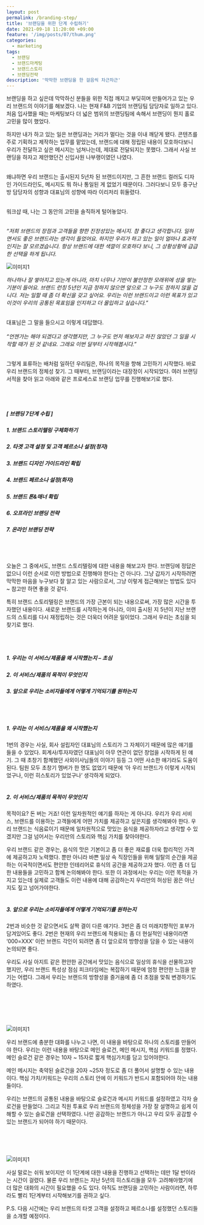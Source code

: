 ```yaml
---
layout: post
permalink: /branding-step/
title: '브랜딩을 위한 단계 수립하기'
date: 2021-09-18 11:20:00 +09:00
feature: '/img/posts/07/thum.png'
categories:
  - marketing
tags:
  - 브랜딩
  - 브랜드마케팅
  - 브랜드스토리
  - 브랜딩전략
description: '막막한 브랜딩을 한 걸음씩 차근차근'
---
```


브랜딩을 하고 싶은데 막막하신 분들을 위한 직접 깨지고 부딪히며 만들어가고 있는 우리 브랜드의 이야기를 해보겠다. 나는 현재 F&B 기업의 브랜딩팀 담당자로 일하고 있다. 처음 입사했을 때는 마케팅보다 더 넓은 범위의 브랜딩팀에 속해서 브랜딩이 뭔지 홀로 고민을 많이 했었다.

하지만 내가 하고 있는 일은 브랜딩과는 거리가 멀다는 것을 이내 깨닫게 됐다. 콘텐츠를 주로 기획하고 제작하는 업무를 맡았는데, 브랜드에 대해 정립된 내용이 모호하다보니 우리가 전달하고 싶은 메시지는 넘쳐나는데, 제대로 전달되지는 못했다. 그래서 사실 브랜딩을 하자고 제안했던건 신입사원 나부랭이였던 나였다.
<br>
<br>


왜냐하면 우리 브랜드는 출시된지 5년차 된 브랜드이지만, 그 흔한 브랜드 컬러도 디자인 가이드라인도, 메시지도 뭐 하나 통일된 게 없었기 때문이다. 그러다보니 모두 중구난방 담당자의 성향과 대표님의 성향에 따라 이리저리 휘둘렸다.
<br>
<br>

워크샵 때, 나는 그 동안의 고민을 솔직하게 털어놓았다.
<br>
<br>

*“저희 브랜드의 장점과 고객들을 향한 진정성있는 메시지. 참 좋다고 생각합니다. 일하면서도 좋은 브랜드라는 생각이 들었어요. 하지만 우리가 하고 있는 일이 얼마나 효과적인지는 잘 모르겠습니다. 항상 브랜드에 대한 색깔이 모호하다 보니, 그 상황상황에 급급한 선택을 하게 됩니다.*

![이미지1](/img/posts/07/1.jpg)

 *하나하나 잘 쌓아지고 있는게 아니라, 마치 너무나 기반이 불안정한 모래위에 성을 쌓는 기분이 들어요. 브랜드 런칭 5년인 지금 정하지 않으면 앞으로 그 누구도 정하지 않을 겁니다. 저는 일할 때 좀 더 확신을 갖고 싶어요. 우리는 이런 브랜드이고 이런 목표가 있고 이것이 우리의 공통된 목표임을 인지하고 더 몰입하고 싶습니다.”*
<br>
<br>

대표님은 그 말을 들으시고 이렇게 대답했다.
<br>
<br>
*“언젠가는 해야 되겠다고 생각했지만, 그 누구도 먼저 해보자고 하진 않았던 그 일을 시작할 때가 된 것 같네요. 그래요 이번 달부터 시작해봅시다.”*

<br>
그렇게 표류하는 배처럼 일하던 우리팀은, 하나의 목적을 향해 고민하기 시작했다. 바로 우리 브랜드의 정체성 찾기. 그 때부터, 브랜딩이라는 대장정이 시작되었다. 여러 브랜딩 서적을 찾아 읽고 아래와 같은 프로세스로 브랜딩 업무를 진행해보기로 했다.
<br>
<br>
<br>
<br>

##### [ 브랜딩 7단계 수립 ]
##### 1.	브랜드 스토리텔링 구체화하기
##### 2.	타겟 고객 설정 및 고객 페르소나 설정(청자)
##### 3.	브랜드 디자인 가이드라인 확립
##### 4.	브랜드 페르소나 설정(화자)
##### 5.	브랜드 톤&매너 확립
##### 6.	오프라인 브랜딩 전략
##### 7.	온라인 브랜딩 전략

<br>
<br>
<br>
오늘은 그 중에서도, 브랜드 스토리텔링에 대한 내용을 해보고자 한다. 브랜딩에 정답은 없으니 이런 순서로 이런 방법으로 진행해야 한다는 건 아니다. 그냥 갑자기 시작하려면 막막한 마음을 누구보다 잘 알고 있는 사람으로서, 그냥 이렇게 접근해보는 방법도 있다~ 참고만 하면 좋을 것 같다.

특히 브랜드 스토리텔링은 브랜드의 가장 근본이 되는 내용으로써, 가장 많은 시간을 투자했던 내용이다. 새로운 브랜드를 시작하는게 아니라, 이미 출시된 지 5년이 지난 브랜드의 스토리를 다시 재정립하는 것은 더욱더 어려운 일이었다. 그래서 우리는 초심을 되찾기로 했다.

<br>
<br>

##### 1.	우리는 이 서비스/제품을 왜 시작했는지 – 초심
##### 2.	이 서비스/제품의 목적이 무엇인지
##### 3.	앞으로 우리는 소비자들에게 어떻게 기억되기를 원하는지

<br><br>


##### 1.	우리는 이 서비스/제품을 왜 시작했는지
1번의 경우는 사실, 회사 설립자인 대표님의 스토리가 그 자체이기 때문에 많은 얘기를 들을 수 있었다. 회계사/투자자였던 대표님이 아무 연관이 없던 창업을 시작하게 된 얘기. 그 때 초창기 함께했던 사외이사님들의 이야기 등등 그 어떤 사소한 얘기라도 도움이 된다. 팀원 모두 초창기 멤버가 한 명도 없었기 때문에 ‘아 우리 브랜드가 이렇게 시작되었구나, 이런 히스토리가 있었구나’ 생각하게 되었다.
<br>
<br>
##### 2.	이 서비스/제품의 목적이 무엇인지
목적이요? 돈 버는 거죠! 이런 일차원적인 얘기를 하자는 게 아니다. 우리가 우리 서비스, 브랜드를 이용하는 고객들에게 어떤 가치를 제공하고 싶은지를 생각해봐야 한다. 우리 브랜드는 식음료이기 때문에 일차원적으로 맛있는 음식을 제공하자라고 생각할 수 있겠지만 그걸 넘어서는 우리만의 스토리와 핵심 가치를 찾아야한다.

우리 브랜드 같은 경우는, 음식의 맛은 기본이고 좀 더 좋은 재료를 더욱 합리적인 가격에 제공하고자 노력했다. 뿐만 아니라 바쁜 일상 속 직장인들을 위해 일탈의 순간을 제공하는 이국적이면서도 편안한 인테리어로 휴식의 공간을 제공하고자 했다. 이런 좀 더 딥한 내용들을 고민하고 함께 논의해봐야 한다. 또한 이 과정에서는 우리는 이런 목적을 가지고 있는데 실제로 고객들도 이런 내용에 대해 공감하는지 우리만의 허상된 꿈은 아닌지도 짚고 넘어가야한다.
<br>
<br>
##### 3.	앞으로 우리는 소비자들에게 어떻게 기억되기를 원하는지
2번과 비슷한 것 같으면서도 살짝 결이 다른 얘기다. 3번은 좀 더 미래지향적인 포부가 담겨있어도 좋다. 2번은 현재의 우리 브랜드에 적용되는 좀 더 현실적인 내용이라면 ‘000=XXX’ 이런 브랜드 각인이 되려면 좀 더 앞으로의 방향성을 담을 수 있는 내용이 논의되면 좋다.

우리도 사실 아지트 같은 편안한 공간에서 맛있는 음식으로 일상의 휴식을 선물하고자 했지만, 우리 브랜드 특성상 점심 피크타임에는 복잡하기 때문에 엄청 편안한 느낌을 받기는 어렵다. 그래서 우리는 브랜드의 방향성을 즐거움에 좀 더 초점을 맞춰 변경하기도 하였다.

<br>
<br>
<br>
<br>

![이미지1](/img/posts/07/2.jpg)

우리 브랜드에 충분한 대화를 나누고 나면, 이 내용을 바탕으로 하나의 스토리를 만들어야 한다. 우리는 이런 내용을 바탕으로 메인 슬로건, 메인 메시지, 핵심 키워드를 정했다. 메인 슬로건 같은 경우는 10자 ~ 15자로 짧게 핵심가치를 담고 있어야한다.

메인 메시지는 축약된 슬로건을 20자 ~25자 정도로 좀 더 풀어서 설명할 수 있는 내용이다. 핵심 가치/키워드는 우리의 스토리 안에 이 키워드가 반드시 포함되어야 하는 내용들이다.

우리는 브랜드의 공통된 내용을 바탕으로 슬로건과 메시지 키워드를 설정하였고 각자 슬로건을 만들었다. 그리고 직원 투표로 우리 브랜드의 정체성을 가장 잘 설명하고 쉽게 이해할 수 있는 슬로건을 선택하였다. 나만 공감하는 브랜드가 아니고 우리 모두 공감할 수 있는 브랜드가 되어야 하기 때문이다.

<br>
<br>
<br>

![이미지1](/img/posts/07/4.jpg)

사실 말로는 쉬워 보이지만 이 1단계에 대한 내용을 진행하고 선택하는 데만 1달 반이라는 시간이 걸렸다. 물론 우리 브랜드는 지난 5년의 히스토리들을 모두 고려해야했기에 더 많은 대화의 시간이 필요했을 수도 있다. 아직도 브랜딩을 고민하는 사람이라면, 하루라도 빨리 1단계부터 시작해보기를 권하고 싶다.
<br>

P.S. 다음 시간에는 우리 브랜드의 타겟 고객을 설정하고 페르소나를 설정했던 스토리들을 소개할 예정이다.
<br>
<br>
<br>
<br>
